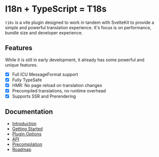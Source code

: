 # I18n + TypeScript = T18s

`t18s` is a vite plugin designed to work in tandem with SvelteKit to provide a simple and powerful translation experience. It's focus is on performance, bundle size and developer experience.

## Features

While it is still in early development, it already has some powerful and unique features.

- [x] Full ICU MessageFormat support
- [x] Fully TypeSafe
- [x] HMR: No page reload on translation changes
- [x] Precompiled translations, no runtime overhead
- [x] Supports SSR and Prerendering

## Documentation

- [Introduction](docs/10-Introduction.md)
- [Getting Started](docs/20-Getting-Started.md)
- [Plugin Options](docs/30-Options.md)
- [API](docs/40-API.md)
- [Precompilation](docs/80-Precompilation.md)
- [Roadmap](docs/99-Roadmap.md)
